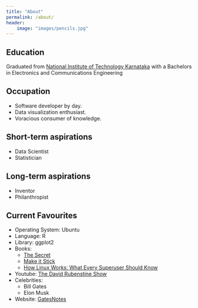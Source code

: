 ```yaml
---
title: "About"
permalink: /about/
header:
    image: "images/pencils.jpg"
---
```


## Education
Graduated from [National Institute of Technology Karnataka](https://www.nitk.ac.in/) with a Bachelors in Electronics and Communications Engineering

## Occupation
* Software developer by day.
* Data visualization enthusiast.
* Voracious consumer of knowledge.

## Short-term aspirations
* Data Scientist
* Statistician

## Long-term aspirations
* Inventor
* Philanthropist

## Current Favourites
* Operating System: Ubuntu
* Language: R
* Library: ggplot2
* Books:
  - [The Secret](https://en.wikipedia.org/wiki/The_Secret_(book))
  - [Make it Stick](https://www.amazon.com/Make-Stick-Peter-C-Brown-ebook/dp/B00JQ3FN7M)
  - [How Linux Works: What Every Superuser Should Know](https://www.amazon.com/How-Linux-Works-2nd-Superuser-ebook/dp/B00PKTGLWM/ref=sr_1_2?crid=UCM91YIPE8TQ&keywords=how+linux+works+what+every+superuser+should+know&qid=1574588899&s=digital-text&sprefix=how+linu%2Cdigital-text%2C397&sr=1-2)
* Youtube: [The David Rubenstine Show](https://www.youtube.com/channel/UCIALMKvObZNtJ6AmdCLP7Lg/search?query=david+rubenstein)
* Celebrities:
  - Bill Gates
  - Elon Musk
* Website: [GatesNotes](https://www.gatesnotes.com/)
